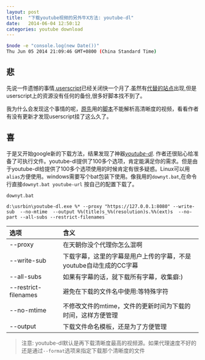 ```yaml
---
layout: post
title:  "下载youtube视频的另外牛X方法: youtube-dl"
date:   2014-06-04 12:50:12
categories: youtube download
---
```


``` bash
$node -e "console.log(new Date())"
Thu Jun 05 2014 21:09:46 GMT+0800 (China Standard Time)
```

## 悲
先说一件遗憾的事情,[userscript](http://userscripts.org/)已经关闭快一个月了.虽然有[代替的站点](http://www.ghacks.net/2014/05/09/userscripts-org-good-alternatives/)出现,但是userscript上的资源没有任何的备份,很多好脚本找不到了。

我为什么会发现这个事情的呢，[原先](http://stormslowly.github.io/youtube/2014/02/20/download-youtube-vedio-and-close-captions.html)用的[脚本](http://userscripts.org/scripts/show/25105)不能解析高清晰度的视频，看看作者有没有更新才发现userscript挂了这么久了。

## 喜
于是又开始google新的下载方法，结果发现了神器[*youtube-dl*](https://github.com/rg3/youtube-dl). 作者还很贴心给准备了可执行文件。youtube-dl提供了100多个选项，肯定能满足你的需求。但是由于youtube-dl给提供了100多个选项使用的时候肯定有很多疑惑。Linux可以用`alias`方便使用。windows需要写个bat包装下使用。像我用的`downyt.bat`,在命令行直接`downyt.bat youtube-url` 按自己的配置下载了。

`downyt.bat`
```
d:\usrbin\youtube-dl.exe %* --proxy "https://127.0.0.1:8080" --write-sub  --no-mtime  --output %%(title)s_%%(resolution)s.%%(ext)s  --no-part --all-subs --restrict-filenames
```

|选项|含义|
|:--|:----|
|--proxy| 在天朝你没个代理你怎么混啊|
|--write-sub| 下载字幕，这里的字幕是用户上传的字幕，不是youtube自动生成的CC字幕|
|--all-subs | 如果有字幕的话，就下载所有字幕，收集癖:)|
|--restrict-filenames| 避免在下载的文件名中使用:等特殊字符|
|--no-mtime | 不修改文件的mtime，文件的更新时间为下载的时间，这样方便管理|
|--output| 下载文件命名模板，还是为了方便管理|

>注意: youtube-dl默认是再下载清晰度最高的视频源。如果代理速度不好的还是通过`--format`选项来指定下载那个清晰度的文件



[jsbinurl]: http://jsbin.com/
[jsfiddleurl]: http://jsfiddle.net/


